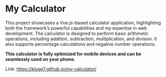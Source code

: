 # My Calculator

This project showcases a Vue.js-based calculator application, highlighting both the framework’s powerful capabilities and my expertise in web development. The calculator is designed to perform basic arithmetic operations, including addition, subtraction, multiplication, and division. It also supports percentage calculations and negative number operations. 

**This calculator is fully optimized for mobile devices and can be seamlessly used on your phone.**

Link: https://kluge7.github.io/my-calculator/
